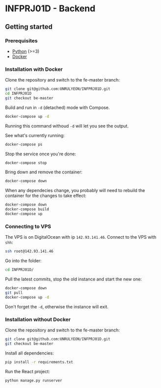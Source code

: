 # INFPRJ01D - Backend

## Getting started

### Prerequisites

* [Python](https://nodejs.org/en/download/) (>=3)
* [Docker](https://www.docker.com/)

### Installation with Docker

Clone the repository and switch to the fe-master branch:

```bash
git clone git@github.com:UNRULYEON/INFPRJ01D.git
cd INFPRJ01D
git checkout be-master
```

Build and run in `-d` (detached) mode with Compose.

```bash
docker-compose up -d
```

Running this command withoud `-d` will let you see the output.

See what's currently running:

```bash
docker-compose ps
```

Stop the service once you're done:

```bash
docker-compose stop
```

Bring down and remove the container:

```bash
docker-compose down
```

When any dependecies change, you probably will need to rebuild the container
for the changes to take effect:

```bash
docker-compose down
docker-compose build
docker-compose up
```

### Connecting to VPS

The VPS is on DigitalOcean with ip ```142.93.141.46```. Connect to the VPS with ```shh```:

```bash
ssh root@142.93.141.46
```

Go into the folder:

```bash
cd INFPRJ01D/
```

Pull the latest commits, stop the old instance and start the new one:

```bash
docker-compose down
git pull
docker-compose up -d
```

Don't forget the ```-d```, otherwise the instance will exit.

### Installation without Docker

Clone the repository and switch to the fe-master branch:

```bash
git clone git@github.com:UNRULYEON/INFPRJ01D.git
git checkout be-master
```

Install all dependencies:

```bash
pip install -r requirements.txt
```

Run the React project:

```bash
python manage.py runserver
```
